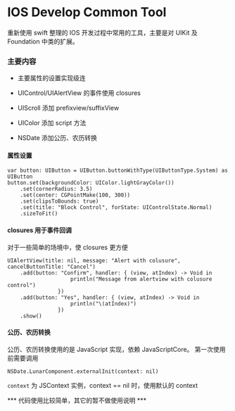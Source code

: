 # IOS Develop Common Tool

重新使用 swift 整理的 IOS 开发过程中常用的工具，主要是对 UIKit 及 Foundation 中类的扩展。

### 主要内容

* 主要属性的设置实现级连
* UIControl/UIAlertView 的事件使用 closures
* UIScroll 添加 prefixview/suffixView
* UIColor 添加 script 方法

* NSDate 添加公历、农历转换


#### 属性设置

```
var button: UIButton = UIButton.buttonWithType(UIButtonType.System) as UIButton
button.set(backgroundColor: UIColor.lightGrayColor())
	.set(cornerRadius: 3.5)
	.set(center: CGPointMake(100, 300))
	.set(clipsToBounds: true)
	.set(title: "Block Control", forState: UIControlState.Normal)
	.sizeToFit()
```

#### closures 用于事件回调

对于一些简单的场境中，使 closures 更方便

```
UIAlertView(title: nil, message: "Alert with colusure", cancelButtonTitle: "Cancel")
	.add(button: "Confirm", handler: { (view, atIndex) -> Void in
                    println("Message from alertview with colusure control")
                })
	.add(button: "Yes", handler: { (view, atIndex) -> Void in
                    println("\(atIndex)")
                })
	.show()
```

#### 公历、农历转换

公历、农历转换使用的是 JavaScript 实现，依赖 JavaScriptCore。
第一次使用前需要调用

```
NSDate.LunarComponent.externalInit(context: nil)
```
`context` 为 JSContext 实例，context == nil 时，使用默认的 context


*** 代码使用比较简单，其它的暂不做使用说明 ***